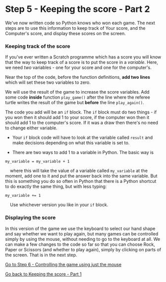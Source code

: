 # Step 5 - Keeping the score - Part 2

We've now written code so Python knows who won each game. The next steps are to use this information to keep track of Your score, and the Computer's score, and display these scores on the screen.

### Keeping track of the score

If you've ever written a Scratch programme which has a score you will know that the way to keep track of a score is to put the score in a *variable*. Here, we need *two* variables - one for your score and one for the computer's.

Near the top of the code, before the function definitions, **add two lines** which will set these two variables to zero.

We will use the result of the game to increase the score variables. Add some code **inside** function ```play_game()``` after the line where the referee turtle writes the result of the game but **before** the line ```play_again()```. 

The code you add will be an ```if``` block. The ```if``` block must do two things - if you won then it should add 1 to your score, if the computer won then it should add 1 to the computer's score. If it was a draw then there's no need to change either variable.

* Your ```if``` block code will have to look at the variable called ```result``` and make decisions depending on what this variable is set to.

* There are two ways to add 1 to a variable in Python. The basic way is
```
my_variable = my_variable + 1
```
&nbsp;&nbsp;&nbsp;&nbsp;where this will take the value of a variable called ```my_variable``` at the moment, add one to it and put the answer back into the same variable. But this is something you do so often in Python that there is a Python shortcut to do exactly the same thing, but with less typing:
```
my_variable += 1
```

&nbsp;&nbsp;&nbsp;&nbsp;Use whichever version you like in your ```if``` block.

### Displaying the score


In this version of the game we use the keyboard to select our hand shape and say whether we want to play again, but many games can be controlled simply by using the mouse, without needing to go to the keyboard at all. We can make a few changes to the code so far so that you can choose Rock, Paper or Scissors (and whether to play again), simply by clicking on parts of the screen. That is in the next step.

[Go to Step 6 - Controlling the game using just the mouse](../Step6-Mouse-control)

[Go back to Keeping the score - Part 1](README.md)

